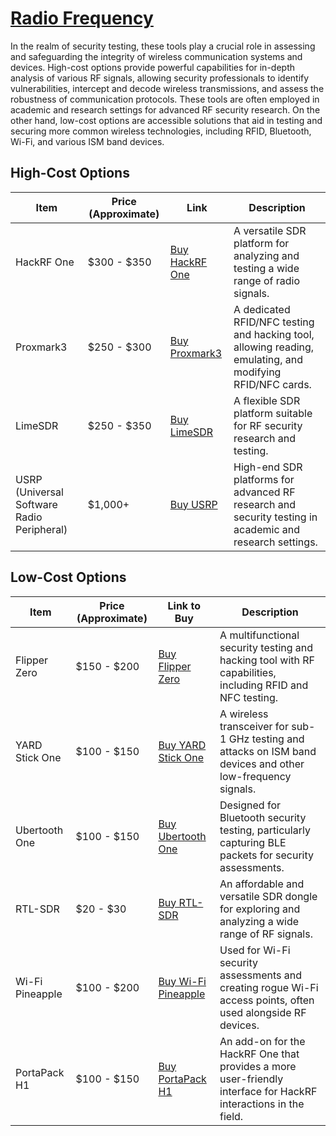 # [Radio Frequency](./radio-frequency)
In the realm of security testing, these tools play a crucial role in assessing and safeguarding the integrity of wireless communication systems and devices. High-cost options provide powerful capabilities for in-depth analysis of various RF signals, allowing security professionals to identify vulnerabilities, intercept and decode wireless transmissions, and assess the robustness of communication protocols. These tools are often employed in academic and research settings for advanced RF security research. On the other hand, low-cost options are accessible solutions that aid in testing and securing more common wireless technologies, including RFID, Bluetooth, Wi-Fi, and various ISM band devices.

## High-Cost Options

| Item | Price (Approximate) | Link | Description |
|---|---|---|---|
| HackRF One | $300 - $350 | [Buy HackRF One](https://greatscottgadgets.com/hackrf/) | A versatile SDR platform for analyzing and testing a wide range of radio signals. |
| Proxmark3 | $250 - $300 | [Buy Proxmark3](https://proxmark3.com/) | A dedicated RFID/NFC testing and hacking tool, allowing reading, emulating, and modifying RFID/NFC cards. |
| LimeSDR | $250 - $350 | [Buy LimeSDR](https://limemicro.com/products/boards/limesdr/) | A flexible SDR platform suitable for RF security research and testing. |
| USRP (Universal Software Radio Peripheral) | $1,000+ | [Buy USRP](https://www.ettus.com/) | High-end SDR platforms for advanced RF research and security testing in academic and research settings. |

## Low-Cost Options

| Item | Price (Approximate) | Link to Buy | Description |
|---|---|---|---|
| Flipper Zero | $150 - $200 | [Buy Flipper Zero](https://flipperzero.one/) | A multifunctional security testing and hacking tool with RF capabilities, including RFID and NFC testing. |
| YARD Stick One | $100 - $150 | [Buy YARD Stick One](https://greatscottgadgets.com/yardstickone/) | A wireless transceiver for sub-1 GHz testing and attacks on ISM band devices and other low-frequency signals. |
| Ubertooth One | $100 - $150 | [Buy Ubertooth One](https://greatscottgadgets.com/ubertoothone/) | Designed for Bluetooth security testing, particularly capturing BLE packets for security assessments. |
| RTL-SDR | $20 - $30 | [Buy RTL-SDR](https://www.rtl-sdr.com/buy-rtl-sdr-dvb-t-dongles/) | An affordable and versatile SDR dongle for exploring and analyzing a wide range of RF signals. |
| Wi-Fi Pineapple | $100 - $200 | [Buy Wi-Fi Pineapple](https://www.wifipineapple.com/) | Used for Wi-Fi security assessments and creating rogue Wi-Fi access points, often used alongside RF devices. |
| PortaPack H1 | $100 - $150 | [Buy PortaPack H1](https://store.sharebrained.com/) | An add-on for the HackRF One that provides a more user-friendly interface for HackRF interactions in the field. |